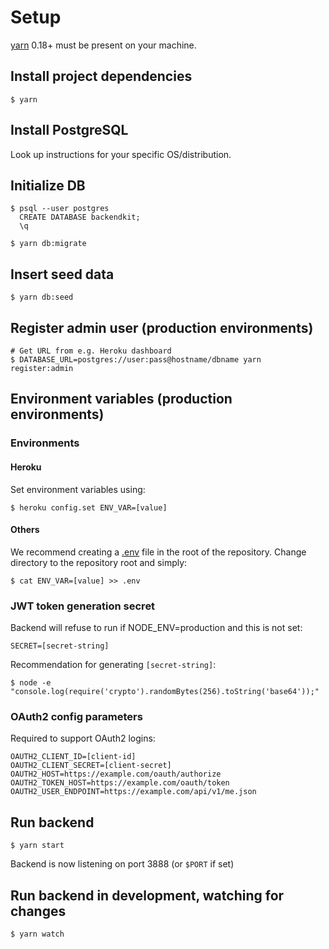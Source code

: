 # Setup

[yarn](https://github.com/yarnpkg/yarn) 0.18+ must be present on your machine.

## Install project dependencies
```
$ yarn
```

## Install PostgreSQL

Look up instructions for your specific OS/distribution.

## Initialize DB
```
$ psql --user postgres
  CREATE DATABASE backendkit;
  \q

$ yarn db:migrate
```

## Insert seed data
```
$ yarn db:seed
```

## Register admin user (production environments)
```
# Get URL from e.g. Heroku dashboard
$ DATABASE_URL=postgres://user:pass@hostname/dbname yarn register:admin
```

## Environment variables (production environments)
### Environments
#### Heroku

Set environment variables using:

```
$ heroku config.set ENV_VAR=[value]
```

#### Others

We recommend creating a [.env](https://www.npmjs.com/package/dotenv) file in
the root of the repository. Change directory to the repository root and simply:

```
$ cat ENV_VAR=[value] >> .env
```

### JWT token generation secret
Backend will refuse to run if NODE_ENV=production and this is not set:
```
SECRET=[secret-string]
```

Recommendation for generating `[secret-string]`:
```
$ node -e "console.log(require('crypto').randomBytes(256).toString('base64'));"
```

### OAuth2 config parameters

Required to support OAuth2 logins:

```
OAUTH2_CLIENT_ID=[client-id]
OAUTH2_CLIENT_SECRET=[client-secret]
OAUTH2_HOST=https://example.com/oauth/authorize
OAUTH2_TOKEN_HOST=https://example.com/oauth/token
OAUTH2_USER_ENDPOINT=https://example.com/api/v1/me.json
```

## Run backend
```
$ yarn start
```

Backend is now listening on port 3888 (or `$PORT` if set)

## Run backend in development, watching for changes
```
$ yarn watch
```
